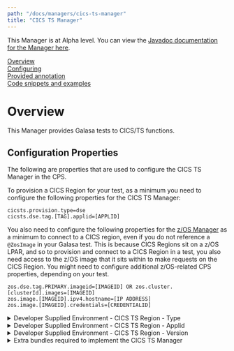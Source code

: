 ```yaml
---
path: "/docs/managers/cics-ts-manager"
title: "CICS TS Manager"
---
```


This Manager is at Alpha level. You can view the <a href="https://javadoc.galasa.dev/dev/galasa/cicsts/package-summary.html" target="_blank" rel="noopener noreferrer">Javadoc documentation for the Manager here</a>.<br>


[Overview](#overview)<br>
[Configuring](#configuring)<br>
[Provided annotation](#annotations)<br>
[Code snippets and examples](#codesnippets)<br>


# <a name="overview"></a>Overview

This Manager provides Galasa tests to CICS/TS functions. 




## <a name="configuring"></a>Configuration Properties

The following are properties that are used to configure the CICS TS Manager in the CPS.

To provision a CICS Region for your test, as a minimum you need to configure the following properties for the CICS TS Manager:

```
cicsts.provision.type=dse
cicsts.dse.tag.[TAG].applid=[APPLID]
```

You also need to configure the following properties for the [z/OS Manager](zos-manager) as a minimum to connect to a CICS region, even if you do not reference a `@ZosImage` in your Galasa test. This is because CICS Regions sit on a z/OS LPAR, and so to provision and connect to a CICS Region in a test, you also need access to the z/OS image that it sits within to make requests on the CICS Region. You might need to configure additional z/OS-related CPS properties, depending on your test.

```
zos.dse.tag.PRIMARY.imageid=[IMAGEID] OR zos.cluster.[clusterId].images=[IMAGEID]  
zos.image.[IMAGEID].ipv4.hostname=[IP ADDRESS]
zos.image.[IMAGEID].credentials=[CREDENTIALID]
```

<details>
<summary>Developer Supplied Environment - CICS TS Region - Type</summary>

| Property: | Developer Supplied Environment - CICS TS Region - Type |
| --------------------------------------- | :------------------------------------- |
| Name: | cicsts.provision.type |
| Description: | Provides the type of the CICS TS region for the DSE provisioner.  The type setting is mandatory for a DSE region. |
| Required:  | Yes if you want a DSE region, otherwise not required. You must set this property if you are using the <code>cicsts.dse.tag.[TAG].applid</code> property. |
| Default value: | None |
| Valid values: | dse|
| Examples: | <<code>cicsts.provision.type=dse</code><br> |

</details>
 
<details>
<summary>Developer Supplied Environment - CICS TS Region - Applid</summary>

| Property: | Developer Supplied Environment - CICS TS Region - Applid |
| --------------------------------------- | :------------------------------------- |
| Name: | cicsts.dse.tag.[TAG].applid |
| Description: | Provides the applid of the CICS TS region for the DSE provisioner. The applid setting is mandatory for a DSE region. If you are using this property, you must also set the <code>cicsts.provision.type</code> property to specify the CICS TS Region type to be `dse`. For example, <code>cicsts.provision.type=dse</code>.|
| Required:  | Yes if you want a DSE region, otherwise not required. |
| Default value: | None |
| Valid values: | A value VTAM applid |
| Examples: | <code>cicsts.dse.tag.PRIMARY.applid=CICS1A</code><br>  |

</details>
 
<details>
<summary>Developer Supplied Environment - CICS TS Region - Version</summary>

| Property: | Developer Supplied Environment - CICS TS Region - Version |
| --------------------------------------- | :------------------------------------- |
| Name: | cicsts.dse.tag.[TAG].version |
| Description: | Provides the version of the CICS TS region to the DSE provisioner. |
| Required:  | Only requires setting if the test request it or a Manager performs a version dependent function. |
| Default value: | None |
| Valid values: | A value V.R.M version format, eg 5.6.0 |
| Examples: | <code>cicsts.dse.tag.PRIMARY.version=5.6.0</code><br> |

</details>
 
<details>
<summary>Extra bundles required to implement the CICS TS Manager</summary>

| Property: | Extra bundles required to implement the CICS TS Manager |
| --------------------------------------- | :------------------------------------- |
| Name: | cicsts.extra.bundles |
| Description: | The symbolic names of any bundles that need to be loaded<br> with the CICS TS Manager. |
| Required:  | No |
| Default value: | dev.galasa.cicsts.ceci.manager,dev.galasa.cicsts.ceda.manager,<br>dev.galasa.cicsts.cemt.manager |
| Valid values: | bundle symbolic names comma separated |
| Examples: | <code>cicsts.extra.bundles=org.example.cicsts.provisioning</code><br> |

</details>
